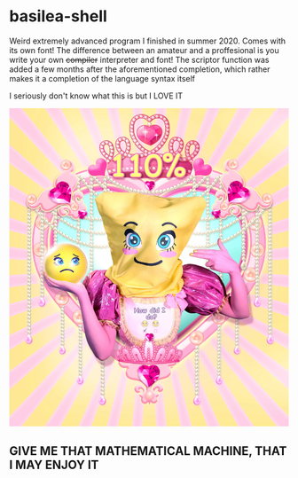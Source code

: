 # basilea-shell
Weird extremely advanced program I finished in summer 2020. Comes with its own font! The difference between an amateur and a proffesional is you write your own ~~compiler~~ interpreter and font!
The scriptor function was added a few months after the aforementioned completion, which rather makes it a completion of the language syntax itself

I seriously don't know what this is but I LOVE IT

![](https://raw.githubusercontent.com/Theophylactus/basilea-shell/main/Feed-me.jpg)
## GIVE ME THAT MATHEMATICAL MACHINE, THAT I MAY ENJOY IT
